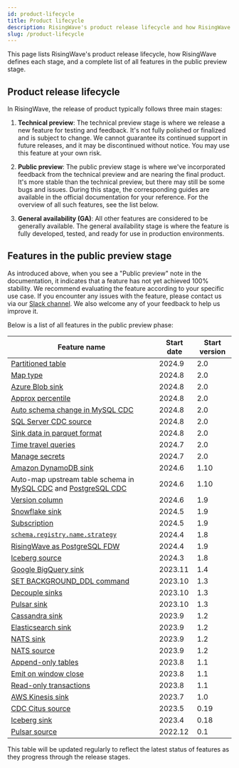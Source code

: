 ```yaml
---
id: product-lifecycle
title: Product lifecycle
description: RisingWave's product release lifecycle and how RisingWave defines each stage.
slug: /product-lifecycle
---
```


This page lists RisingWave's product release lifecycle, how RisingWave defines each stage, and a complete list of all features in the public preview stage.

## Product release lifecycle

In RisingWave, the release of product typically follows three main stages:

1. **Technical preview**: The technical preview stage is where we release a new feature for testing and feedback. It's not fully polished or finalized and is subject to change. We cannot guarantee its continued support in future releases, and it may be discontinued without notice. You may use this feature at your own risk.

2. **Public preview**: The public preview stage is where we've incorporated feedback from the technical preview and are nearing the final product. It's more stable than the technical preview, but there may still be some bugs and issues. During this stage, the corresponding guides are available in the official documentation for your reference. For the overview of all such features, see the list below.

3. **General availability (GA)**: All other features are considered to be generally available. The general availability stage is where the feature is fully developed, tested, and ready for use in production environments.

## Features in the public preview stage

As introduced above, when you see a "Public preview" note in the documentation, it indicates that a feature has not yet achieved 100% stability. We recommend evaluating the feature according to your specific use case. If you encounter any issues with the feature, please contact us via our [Slack channel](https://www.risingwave.com/slack). We also welcome any of your feedback to help us improve it. 

Below is a list of all features in the public preview phase:

| Feature name            | Start date | Start version |
|---------------------------|------------|---------------|
| [Partitioned table](/docs/current/ingest-from-postgres-cdc)| 2024.9 | 2.0 |
| [Map type](/docs/current/data-type-map)|2024.8|2.0|
| [Azure Blob sink](/docs/current/sink-to-azure-blob)|2024.8|2.0|
| [Approx percentile](/docs/current/sql-function-aggregate/#approx_percentile) | 2024.8     | 2.0           |
| [Auto schema change in MySQL CDC](/docs/current/ingest-from-mysql-cdc/#automatically-change-schema) | 2024.8     | 2.0           |
| [SQL Server CDC source](/docs/current/ingest-from-sqlserver-cdc/) | 2024.8    | 2.0         |
| [Sink data in parquet format](/docs/current/data-delivery/#sink-data-in-parquet-format) | 2024.8     | 2.0           |
| [Time travel queries](/docs/current/time-travel-queries/)         | 2024.7    | 2.0         |
| [Manage secrets](/docs/current/manage-secrets/)                   | 2024.7    | 2.0         |
| [Amazon DynamoDB sink](/docs/current/sink-to-dynamodb/)           | 2024.6    | 1.10        |
| Auto-map upstream table schema in [MySQL CDC](/docs/current/ingest-from-mysql-cdc/#automatically-map-upstream-table-schema) and [PostgreSQL CDC](/docs/current/ingest-from-postgres-cdc/#automatically-map-upstream-table-schema) | 2024.6     | 1.10          |
| [Version column](/docs/current/sql-create-table/)                | 2024.6  | 1.9      |
| [Snowflake sink](/docs/current/sink-to-snowflake/)                | 2024.5    | 1.9         |
| [Subscription](/docs/current/subscription)                        | 2024.5    | 1.9         |
| [`schema.registry.name.strategy`](/docs/current/supported-sources-and-formats/) | 2024.4  | 1.8      |
| [RisingWave as PostgreSQL FDW](/docs/current/risingwave-as-postgres-fdw/) | 2024.4  | 1.9      |
| [Iceberg source](/docs/current/ingest-from-iceberg/)             | 2024.3  | 1.8     |
| [Google BigQuery sink](/docs/current/sink-to-bigquery/)           | 2023.11   | 1.4         |
| [SET BACKGROUND_DDL command](/docs/current/sql-set-background-ddl/) | 2023.10  | 1.3      |
| [Decouple sinks](/docs/current/data-delivery/#sink-decoupling)    | 2023.10   | 1.3         |
| [Pulsar sink](/docs/current/sink-to-pulsar/)                     | 2023.10  | 1.3     |
| [Cassandra sink](/docs/current/sink-to-cassandra/)               | 2023.9 | 1.2     |
| [Elasticsearch sink](/docs/current/sink-to-elasticsearch/)       | 2023.9 | 1.2      |
| [NATS sink](/docs/current/sink-to-nats/)                         | 2023.9  | 1.2      |
| [NATS source](/docs/current/ingest-from-nats/)                   | 2023.9  | 1.2      |
| [Append-only tables](/docs/current/sql-create-table/)            | 2023.8  | 1.1      |
| [Emit on window close](/docs/current/emit-on-window-close/)      | 2023.8  | 1.1      |
| [Read-only transactions](/docs/current/sql-start-transaction)| 2023.8  | 1.1      |
| [AWS Kinesis sink](/docs/current/sink-to-aws-kinesis/)           | 2023.7  | 1.0     |
| [CDC Citus source](/docs/current/ingest-from-citus-cdc/)         | 2023.5  | 0.19     |
| [Iceberg sink](/docs/current/sink-to-iceberg/)                   | 2023.4 | 0.18      |
| [Pulsar source](/docs/current/ingest-from-pulsar/)               | 2022.12  | 0.1     |

This table will be updated regularly to reflect the latest status of features as they progress through the release stages.

